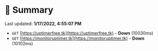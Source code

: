 # 📖 Summary
Last updated: **1/17/2022, 4:55:07 PM**

- `GET` [https://uptimerfree.tk](https://uptimerfree.tk) - **Down** (10030ms)
- `GET` [https://monitoruptimer.tk](https://monitoruptimer.tk) - **Down** (10102ms)
